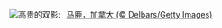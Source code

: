 ![](https://www.bing.com/th?id=OHR.CanadaDeer_ZH-CN0631345798_UHD.jpg&w=1000)高贵的双影:&nbsp;&ensp;[马鹿，加拿大 (© Delbars/Getty Images)](https://www.bing.com/th?id=OHR.CanadaDeer_ZH-CN0631345798_UHD.jpg)
<br><br/>
